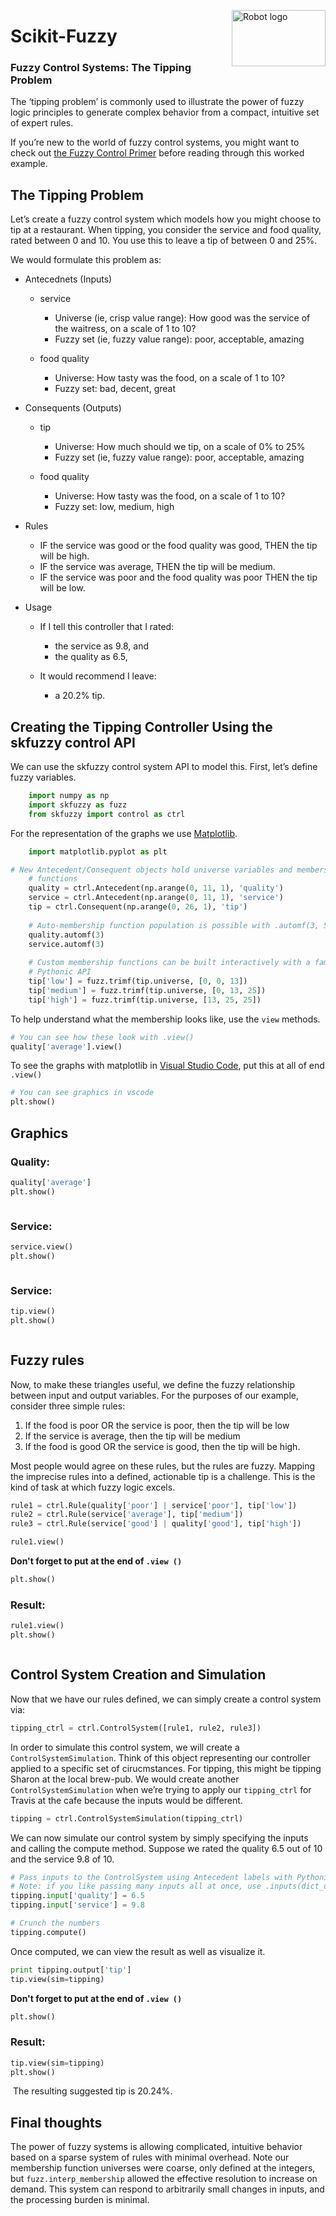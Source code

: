 <a href="https://pythonhosted.org/scikit-fuzzy/install.html"><img alt="Robot logo" src="https://pythonhosted.org/scikit-fuzzy/_static/img/logo.png" width = "150px" height = "90px" align= "right"/></a>
# Scikit-Fuzzy

### Fuzzy Control Systems: **The Tipping Problem**
The ‘tipping problem’ is commonly used to illustrate the power of fuzzy logic principles to generate complex behavior from a compact, intuitive set of expert rules.

If you’re new to the world of fuzzy control systems, you might want to check out [the Fuzzy Control Primer](https://pythonhosted.org/scikit-fuzzy/userguide/fuzzy_control_primer.html "the Fuzzy Control Primer") before reading through this worked example.

## The Tipping Problem
Let’s create a fuzzy control system which models how you might choose to tip at a restaurant. When tipping, you consider the service and food quality, rated between 0 and 10. You use this to leave a tip of between 0 and 25%.

We would formulate this problem as:

+ Antecednets (Inputs)
    + service
        + Universe (ie, crisp value range): How good was the service of the waitress, on a scale of 1 to 10?
        + Fuzzy set (ie, fuzzy value range): poor, acceptable, amazing
        
    + food quality
        + Universe: How tasty was the food, on a scale of 1 to 10?
        + Fuzzy set: bad, decent, great

+ Consequents (Outputs)
    + tip
        + Universe: How much should we tip, on a scale of 0% to 25%
        + Fuzzy set (ie, fuzzy value range): poor, acceptable, amazing
        
    + food quality
        + Universe: How tasty was the food, on a scale of 1 to 10?
        + Fuzzy set: low, medium, high


        
+ Rules
    + IF the service was good or the food quality was good, THEN the tip will be high.
    + IF the service was average, THEN the tip will be medium.
    + IF the service was poor and the food quality was poor THEN the tip will be low.

+ Usage
    + If I tell this controller that I rated:
        + the service as 9.8, and
        + the quality as 6.5,
        
    + It would recommend I leave:
        + a 20.2% tip.

## Creating the Tipping Controller Using the skfuzzy control API
We can use the skfuzzy control system API to model this. First, let’s define fuzzy variables.

```python
    import numpy as np
    import skfuzzy as fuzz
    from skfuzzy import control as ctrl
```
For the representation of the graphs we use [Matplotlib](https://matplotlib.org/users/installing.html "matplotlib").
```python
    import matplotlib.pyplot as plt
```
```python
# New Antecedent/Consequent objects hold universe variables and membership
    # functions
    quality = ctrl.Antecedent(np.arange(0, 11, 1), 'quality')
    service = ctrl.Antecedent(np.arange(0, 11, 1), 'service')
    tip = ctrl.Consequent(np.arange(0, 26, 1), 'tip')
    
    # Auto-membership function population is possible with .automf(3, 5, or 7)
    quality.automf(3)
    service.automf(3)
    
    # Custom membership functions can be built interactively with a familiar,
    # Pythonic API
    tip['low'] = fuzz.trimf(tip.universe, [0, 0, 13])
    tip['medium'] = fuzz.trimf(tip.universe, [0, 13, 25])
    tip['high'] = fuzz.trimf(tip.universe, [13, 25, 25])

```  
To help understand what the membership looks like, use the `view` methods.   
```python
# You can see how these look with .view()
quality['average'].view()
```
To see the graphs with matplotlib in [Visual Studio Code](https://code.visualstudio.com/ "Visual Studio Code"), put this at all of end `.view()`
```python
# You can see graphics in vscode
plt.show()
```
## Graphics 
### Quality:
```python
quality['average']
plt.show()
```
<a href="https://pythonhosted.org/scikit-fuzzy/_images/plot_tipping_problem_newapi_1.png"><img alt="" src="https://pythonhosted.org/scikit-fuzzy/_images/plot_tipping_problem_newapi_1.png" /></a>

### Service:
```python
service.view()
plt.show()
```
<a href="https://pythonhosted.org/scikit-fuzzy/_images/plot_tipping_problem_newapi_2.png"><img alt="" src="https://pythonhosted.org/scikit-fuzzy/_images/plot_tipping_problem_newapi_2.png" /></a>

### Service:
```python
tip.view()
plt.show()
```
<a href="https://pythonhosted.org/scikit-fuzzy/_images/plot_tipping_problem_newapi_3.png"><img alt="" src="https://pythonhosted.org/scikit-fuzzy/_images/plot_tipping_problem_newapi_3.png" /></a>


## Fuzzy rules
Now, to make these triangles useful, we define the fuzzy relationship between input and output variables. For the purposes of our example, consider three simple rules:
1. If the food is poor OR the service is poor, then the tip will be low
2. If the service is average, then the tip will be medium
3. If the food is good OR the service is good, then the tip will be high.

Most people would agree on these rules, but the rules are fuzzy. Mapping the imprecise rules into a defined, actionable tip is a challenge. This is the kind of task at which fuzzy logic excels.

```python
rule1 = ctrl.Rule(quality['poor'] | service['poor'], tip['low'])
rule2 = ctrl.Rule(service['average'], tip['medium'])
rule3 = ctrl.Rule(service['good'] | quality['good'], tip['high'])

rule1.view()
```
**Don't forget to put at the end of  `.view ()`**
```python
plt.show()
```
### Result: 
```python
rule1.view()
plt.show()
```
<a href="https://pythonhosted.org/scikit-fuzzy/_images/plot_tipping_problem_newapi_4.png"><img alt="" src="https://pythonhosted.org/scikit-fuzzy/_images/plot_tipping_problem_newapi_4.png" /></a>

## Control System Creation and Simulation
Now that we have our rules defined, we can simply create a control system via:
```python
tipping_ctrl = ctrl.ControlSystem([rule1, rule2, rule3])
```
In order to simulate this control system, we will create a `ControlSystemSimulation`. Think of this object representing our controller applied to a specific set of cirucmstances. For tipping, this might be tipping Sharon at the local brew-pub. We would create another `ControlSystemSimulation` when we’re trying to apply our `tipping_ctrl` for Travis at the cafe because the inputs would be different.

```python
tipping = ctrl.ControlSystemSimulation(tipping_ctrl)
```
We can now simulate our control system by simply specifying the inputs and calling the compute method. Suppose we rated the quality 6.5 out of 10 and the service 9.8 of 10.
```python
# Pass inputs to the ControlSystem using Antecedent labels with Pythonic API
# Note: if you like passing many inputs all at once, use .inputs(dict_of_data)
tipping.input['quality'] = 6.5
tipping.input['service'] = 9.8

# Crunch the numbers
tipping.compute()
```
Once computed, we can view the result as well as visualize it.
```python
print tipping.output['tip']
tip.view(sim=tipping)
```
**Don't forget to put at the end of  `.view ()`**
```python
plt.show()
```
### Result: 
```python
tip.view(sim=tipping)
plt.show()
```
<a href="https://pythonhosted.org/scikit-fuzzy/_images/plot_tipping_problem_newapi_5.png"><img alt="" src="https://pythonhosted.org/scikit-fuzzy/_images/plot_tipping_problem_newapi_5.png" /></a>
The resulting suggested tip is 20.24%.
## Final thoughts
The power of fuzzy systems is allowing complicated, intuitive behavior based on a sparse system of rules with minimal overhead. Note our membership function universes were coarse, only defined at the integers, but `fuzz.interp_membership` allowed the effective resolution to increase on demand. This system can respond to arbitrarily small changes in inputs, and the processing burden is minimal.
